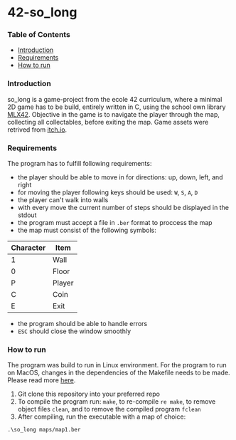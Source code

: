 # 42-so_long

### Table of Contents
- [Introduction](#introduction)
- [Requirements](#Requirements)
- [How to run](#How-to-run)

### Introduction
so_long is a game-project from the ecole 42 curriculum, where a minimal 2D game has to be build, entirely written in C, using the school own library [MLX42](https://github.com/codam-coding-college/MLX42). Objective in the game is to navigate the player through the map, collecting all collectables, before exiting the map. Game assets were retrived from [itch.io](https://itch.io/game-assets/free/tag-sprites).

### Requirements
The program has to fulfill following requirements:
- the player should be able to move in for directions: up, down, left, and right
- for moving the player following keys should be used: `W`, `S`, `A`, `D`
- the player can't walk into walls
- with every move the current number of steps should be displayed in the stdout
- the program must accept a file in `.ber` format to proccess the map
- the map must consist of the following symbols:

| Character | Item |
| ----------- | ----------- |
| 1 | Wall |
| 0 | Floor |
| P | Player |
| C | Coin |
| E | Exit |

- the program should be able to handle errors
- `ESC` should close the window smoothly

### How to run
The program was build to run in Linux environment. For the program to run on MacOS, changes in the dependencies of the Makefile needs to be made. Please read more [here](https://github.com/codam-coding-college/MLX42).

1. Git clone this repository into your preferred repo
2. To compile the program run: `make`, to re-compile `re make`, to remove object files `clean`, and to remove the compiled program `fclean`
3. After compiling, run the executable with a map of choice:

```
.\so_long maps/map1.ber
```


